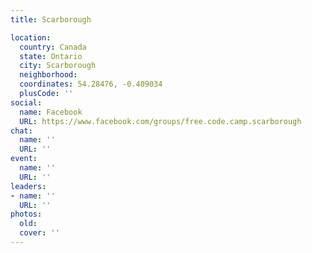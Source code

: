 ```yaml
---
title: Scarborough

location:
  country: Canada
  state: Ontario
  city: Scarborough
  neighborhood: 
  coordinates: 54.28476, -0.409034
  plusCode: ''
social:
  name: Facebook
  URL: https://www.facebook.com/groups/free.code.camp.scarborough
chat:
  name: ''
  URL: ''
event:
  name: ''
  URL: ''
leaders:
- name: ''
  URL: ''
photos:
  old: 
  cover: ''
---
```

